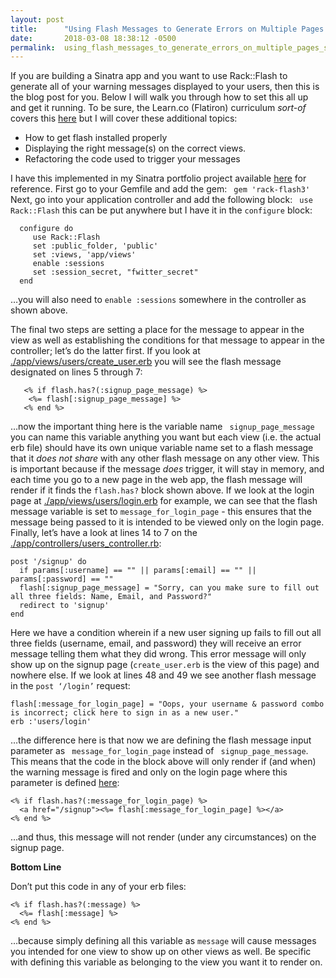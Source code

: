 ```yaml
---
layout: post
title:      "Using Flash Messages to Generate Errors on Multiple Pages (Sinatra)"
date:       2018-03-08 18:38:12 -0500
permalink:  using_flash_messages_to_generate_errors_on_multiple_pages_sinatra
---
```



If you are building a Sinatra app and you want to use Rack::Flash to generate all of your warning messages displayed to your users, then this is the blog post for you.  Below I will walk you through how to set this all up and get it running.  To be sure, the Learn.co (Flatiron) curriculum *sort-of* covers this [here]( https://learn.co/tracks/full-stack-web-development-v3/sinatra/activerecord/sinatra-playlister) but I will cover these additional topics:
* How to get flash installed properly
* Displaying the right message(s) on the correct views.
* Refactoring the code used to trigger your messages

I have this implemented in my Sinatra portfolio project available [here]( https://github.com/Richard-Burd/sinatra-portfolio-project) for reference.  First go to your Gemfile and add the gem: ` gem 'rack-flash3'`  Next, go into your application controller and add the following block: ` use Rack::Flash` this can be put anywhere but I have it in the `configure` block:
```
  configure do
     use Rack::Flash
     set :public_folder, 'public'
     set :views, 'app/views'
     enable :sessions
     set :session_secret, "fwitter_secret"
  end
```
…you will also need to `enable :sessions` somewhere in the controller as shown above.

The final two steps are setting a place for the message to appear in the view as well as establishing the conditions for that message to appear in the controller; let’s do the latter first.  If you look at [./app/views/users/create_user.erb]( https://github.com/Richard-Burd/sinatra-portfolio-project/blob/master/app/views/users/create_user.erb) you will see the flash message designated on lines 5 through 7:
```
   <% if flash.has?(:signup_page_message) %>
    <%= flash[:signup_page_message] %>
   <% end %>
```
…now the important thing here is the variable name ` signup_page_message`  you can name this variable anything you want but each view (i.e. the actual erb file) should have its own unique variable name set to a flash message that it *does not share* with any other flash message on any other view.  This is important because if the message *does* trigger, it will stay in memory, and each time you go to a new page in the web app, the flash message will render if it finds the `flash.has?` block shown above.  If we look at the login page at [./app/views/users/login.erb]( https://github.com/Richard-Burd/sinatra-portfolio-project/blob/master/app/views/users/login.erb) for example, we can see that the flash message variable is set to `message_for_login_page` - this ensures that the message being passed to it is intended to be viewed only on the login page.  Finally, let’s have a look at lines 14 to 7 on the [./app/controllers/users_controller.rb]( https://github.com/Richard-Burd/sinatra-portfolio-project/blob/master/app/controllers/users_controller.rb): 
```
post '/signup' do
  if params[:username] == "" || params[:email] == "" || params[:password] == ""
  flash[:signup_page_message] = "Sorry, can you make sure to fill out all three fields: Name, Email, and Password?"
  redirect to 'signup'
end
``` 
Here we have a condition wherein if a new user signing up fails to fill out all three fields (username, email, and password) they will receive an error message telling them what they did wrong.  This error message will only show up on the signup page (`create_user.erb` is the view of this page) and nowhere else.  If we look at lines 48 and 49 we see another flash message in the `post ‘/login’` request:
```
flash[:message_for_login_page] = "Oops, your username & password combo is incorrect; click here to sign in as a new user."
erb :'users/login'
```
…the difference here is that now we are defining the flash message input parameter as ` message_for_login_page` instead of ` signup_page_message`.  This means that the code in the block above will only render if (and when) the warning message is fired and only on the login page where this parameter is defined [here]( https://github.com/Richard-Burd/sinatra-portfolio-project/blob/master/app/views/users/login.erb#L5):
```
<% if flash.has?(:message_for_login_page) %>
  <a href="/signup"><%= flash[:message_for_login_page] %></a>
<% end %>
```
…and thus, this message will not render (under any circumstances) on the signup page.


**Bottom Line**

Don’t put this code in any of your erb files:
```
<% if flash.has?(:message) %>
  <%= flash[:message] %>
<% end %>
```
…because simply defining all this variable as `message` will cause messages you intended for one view to show up on other views as well.  Be specific with defining this variable as belonging to the view you want it to render on.

